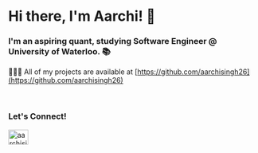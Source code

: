 <h1 align="left">Hi there, I'm Aarchi! 👋</h1>
<h3 align="left">I'm an aspiring quant, studying Software Engineer @ University of Waterloo. 📚</h3>

👩🏻‍💻 All of my projects are available at [https://github.com/aarchisingh26](https://github.com/aarchisingh26)

<br />

<h3 align="left">Let's Connect!</h3>
<p align="left">
<a href="https://linkedin.com/in/aarchisingh" target="blank"><img align="center" src="https://raw.githubusercontent.com/rahuldkjain/github-profile-readme-generator/master/src/images/icons/Social/linked-in-alt.svg" alt="aarchisingh" height="30" width="40" /></a>
</p>

